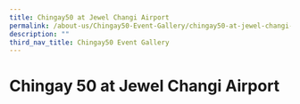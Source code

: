 ```yaml
---
title: Chingay50 at Jewel Changi Airport
permalink: /about-us/Chingay50-Event-Gallery/chingay50-at-jewel-changi-airport
description: ""
third_nav_title: Chingay50 Event Gallery
---
```

# Chingay 50 at Jewel Changi Airport
